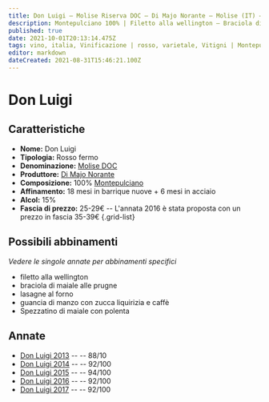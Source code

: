 ```yaml
---
title: Don Luigi – Molise Riserva DOC – Di Majo Norante – Molise (IT) – 25-29€ – 3★-5★
description: Montepulciano 100% | Filetto alla wellington – Braciola di maiale alle prugne – Lasagne al forno – Guancia di manzo con zucca liquirizia e caffè – Spezzatino di maiale con polenta
published: true
date: 2021-10-01T20:13:14.475Z
tags: vino, italia, Vinificazione | rosso, varietale, Vitigni | Montepulciano, molise, fermo, Valutazioni | 5 stelle, filetto alla wellington, braciola di maiale alle prugne, lasagne al forno, guancia di manzo con zucca liquirizia e caffè, Spezzatino di maiale con polenta, Prezzi | 25-29€
editor: markdown
dateCreated: 2021-08-31T15:46:21.100Z
---
```


# Don Luigi

## Caratteristiche
- **Nome:** Don Luigi
- **Tipologia:** Rosso fermo
- **Denominazione:** [Molise DOC](/denominazioni/Italia/Molise/DOC/Molise) 
- **Produttore:** [Di Majo Norante](/produttori/Italia/Molise/Di-Majo-Norante) 
- **Composizione:** 100% [Montepulciano](/vitigni/Italia/bacca-nera/montepulciano)
- **Affinamento:** 18 mesi in barrique nuove + 6 mesi in acciaio
- **Alcol:** 15%
- **Fascia di prezzo:** 25-29€ -- L'annata 2016 è stata proposta con un prezzo in fascia  35-39€
{.grid-list}

## Possibili abbinamenti
*Vedere le singole annate per abbinamenti specifici*

- filetto alla wellington
- braciola di maiale alle prugne
- lasagne al forno
- guancia di manzo con zucca liquirizia e caffè
- Spezzatino di maiale con polenta

## Annate
- [Don Luigi 2013](/vini/Italia/Molise/Di-Majo-Norante/Don-Luigi/2013) -- <span class="star-3"></span> -- 88/10
- [Don Luigi 2014](/vini/Italia/Molise/Di-Majo-Norante/Don-Luigi/2014) -- <span class="star-5"></span> -- 92/100
- [Don Luigi 2015](/vini/Italia/Molise/Di-Majo-Norante/Don-Luigi/2015) -- <span class="star-5"></span> -- 94/100
- [Don Luigi 2016](/vini/Italia/Molise/Di-Majo-Norante/Don-Luigi/2016) -- <span class="star-5"></span> -- 92/100
- [Don Luigi 2017](/vini/Italia/Molise/Di-Majo-Norante/Don-Luigi/2017) -- <span class="star-5"></span> -- 92/100



